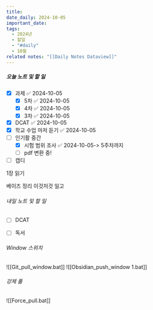 ```yaml
---
title: 
date_daily: 2024-10-05
important_date: 
tags:
  - 2024년
  - 할일
  - "#daily"
  - 10월
related notes: "[[Daily Notes Dataview]]"
---
```

##### 오늘 노트 및 할 일 
- [x] 과제 ✅ 2024-10-05
	- [x] 5차 ✅ 2024-10-05
	- [x] 4차 ✅ 2024-10-05
	- [x] 3차 ✅ 2024-10-05
- [x] DCAT ✅ 2024-10-05
- [x] 학교 수업 마저 듣기 ✅ 2024-10-05
- [ ] 인기활 중간
	- [x] 시험 범위 조사 ✅ 2024-10-05-> 5주차까지 
	- [ ] pdf 변환 중!
- [ ] 캡디

1장 읽기

베이즈 정리 이것저것 일고


###### 내일 노트 및 할 일
- [ ]  DCAT
- [ ] 독서


######  Window 스위치
![[Git_pull_window.bat]]
![[Obsidian_push_window 1.bat]]



###### 강제 풀
![[Force_pull.bat]]